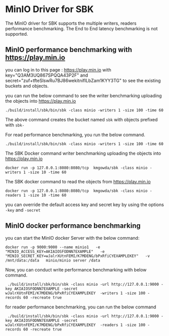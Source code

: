 <!--
Copyright (c) KMG. All Rights Reserved.

Licensed under the Apache License, Version 2.0 (the "License");
you may not use this file except in compliance with the License.
You may obtain a copy of the License at

    http://www.apache.org/licenses/LICENSE-2.0
-->
# MinIO Driver for SBK
The MinIO driver for SBK supports the multiple writers, readers performance benchmarking.
The End to End latency benchmarking is not supported. 

## MinIO performance benchmarking with https://play.min.io

you can log in to this page : https://play.min.io with key="Q3AM3UQ867SPQQA43P2F" and secret="zuf+tfteSlswRu7BJ86wekitnifILbZam1KYY3TG"
to see the existing buckets and objects.

you can run the below command to see the writer benchmarking uploading the objects into https://play.min.io
```
./build/install/sbk/bin/sbk -class minio -writers 1 -size 100 -time 60
```
The above command creates the bucket named `sbk` with objects prefixed with `sbk-`

For read performance benchmarking, you run the below command.
```
./build/install/sbk/bin/sbk -class minio -writers 1 -size 100 -time 60
```

The SBK Docker command writer benchmarking uploading the objects into https://play.min.io

```
docker run -p 127.0.0.1:8080:8080/tcp  kmgowda/sbk -class minio -writers 1 -size 10 -time 60
```

The SBK docker command to read the objects from https://play.min.io
```
docker run -p 127.0.0.1:8080:8080/tcp  kmgowda/sbk -class minio -readers 1 -size 10 -time 60
```

you can override the default access key and secret key by using the options `-key` and `-secret`

## MinIO docker performance benchmarking
you can start the MinIO docker Server with the below command:

```
docker run -p 9000:9000 --name minio1   -e "MINIO_ACCESS_KEY=AKIAIOSFODNN7EXAMPLE"   -e "MINIO_SECRET_KEY=wJalrXUtnFEMI/K7MDENG/bPxRfiCYEXAMPLEKEY"   -v /mnt/data:/data   minio/minio server /data
```

Now, you can conduct write performance benchmarking with below command.

```
 ./build/install/sbk/bin/sbk -class minio -url http://127.0.0.1:9000 -key AKIAIOSFODNN7EXAMPLE -secret wJalrXUtnFEMI/K7MDENG/bPxRfiCYEXAMPLEKEY  -writers 1 -size 100 -records 60 -recreate true
```

for reader performance benchmarking, you can run the below command

```
 ./build/install/sbk/bin/sbk -class minio -url http://127.0.0.1:9000 -key AKIAIOSFODNN7EXAMPLE -secret wJalrXUtnFEMI/K7MDENG/bPxRfiCYEXAMPLEKEY  -readers 1 -size 100 -records 60 -recreate true
```
